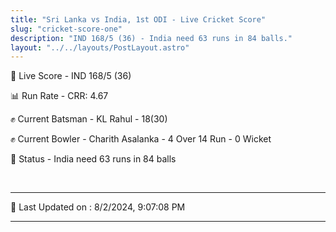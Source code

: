 ```yaml
---
title: "Sri Lanka vs India, 1st ODI - Live Cricket Score"
slug: "cricket-score-one"
description: "IND 168/5 (36) - India need 63 runs in 84 balls."
layout: "../../layouts/PostLayout.astro"
---
```


🔴 Live Score - IND 168/5 (36)  

📊 Run Rate - CRR: 4.67  

✊ Current Batsman - KL Rahul - 18(30)  

✊ Current Bowler - Charith Asalanka - 4 Over 14 Run - 0 Wicket  

📑 Status - India need 63 runs in 84 balls

<br />

***

📝 Last Updated on : 8/2/2024, 9:07:08 PM

***

